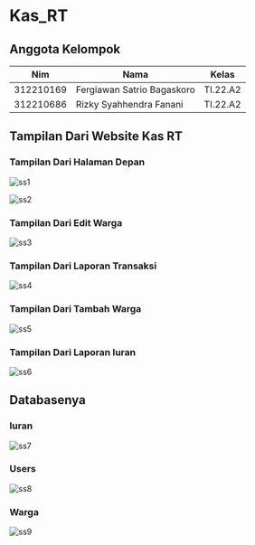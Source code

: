 # Kas_RT

## Anggota Kelompok
| Nim  | Nama | Kelas | 
| ------------- | ------------- | ------------- |
| 312210169 | Fergiawan Satrio Bagaskoro | TI.22.A2  |
| 312210686 | Rizky Syahhendra Fanani | TI.22.A2  |


## Tampilan Dari Website Kas RT

### Tampilan Dari Halaman Depan
![ss1](https://github.com/FsBagaskorooooo/Kas_RT/assets/130354090/d00c3d79-18c5-4592-b878-719c51257cf3)

![ss2](https://github.com/FsBagaskorooooo/Kas_RT/assets/130354090/cde278cc-2ee7-4ff6-a0ef-738eae91aed9)

### Tampilan Dari Edit Warga
![ss3](https://github.com/FsBagaskorooooo/Kas_RT/assets/130354090/62b5e4a1-393f-4e8f-9035-405d6de0cb28)

### Tampilan Dari Laporan Transaksi
![ss4](https://github.com/FsBagaskorooooo/Kas_RT/assets/130354090/15683133-24cf-4867-9441-09e76db4cd78)

### Tampilan Dari Tambah Warga
![ss5](https://github.com/FsBagaskorooooo/Kas_RT/assets/130354090/de648578-c49a-45b5-859c-2ec22cc3df5a)

### Tampilan Dari Laporan Iuran
![ss6](https://github.com/FsBagaskorooooo/Kas_RT/assets/130354090/395e71ed-fb4d-47ec-b0f1-a3129cbb86df)

## Databasenya

### Iuran
![ss7](https://github.com/FsBagaskorooooo/Kas_RT/assets/130354090/bec3999b-ee47-405e-b4eb-ef25dba69fa2)

### Users
![ss8](https://github.com/FsBagaskorooooo/Kas_RT/assets/130354090/3eed6c76-b480-436f-b3b5-fb80752015f9)

### Warga
![ss9](https://github.com/FsBagaskorooooo/Kas_RT/assets/130354090/8ad8f563-0ad6-4772-afa9-0c9b437e82fe)









